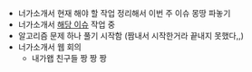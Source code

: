 - 너가소개서 현재 해야 할 작업 정리해서 이번 주 이슈 몽땅 파놓기
- 너가소개서 [해당 이슈](https://github.com/Neogasogaeseo/Naega-Web/issues/222) 작업 중
- 알고리즘 문제 하나 풀기 시작함 (짬내서 시작한거라 끝내지 못했다,,)
- 너가소개서 웹 회의
  - 내가왭 친구들 짱 짱 짱
